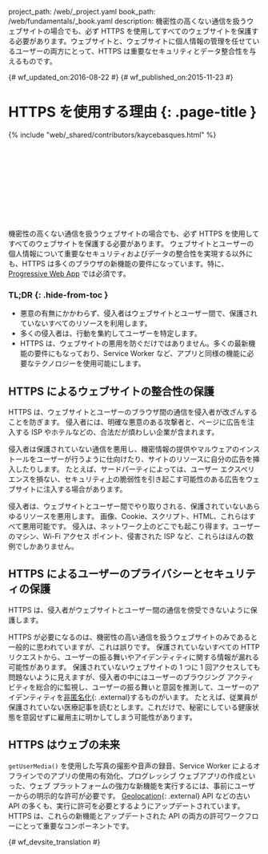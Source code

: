 project_path: /web/_project.yaml
book_path: /web/fundamentals/_book.yaml
description: 機密性の高くない通信を扱うウェブサイトの場合でも、必ず HTTPS を使用してすべてのウェブサイトを保護する必要があります。ウェブサイトと、ウェブサイトに個人情報の管理を任せているユーザーの両方にとって、HTTPS は重要なセキュリティとデータ整合性を与えるものです。

{# wf_updated_on:2016-08-22 #}
{# wf_published_on:2015-11-23 #}

# HTTPS を使用する理由 {: .page-title }

{% include "web/_shared/contributors/kaycebasques.html" %}

<div class="video-wrapper">
  <iframe class="devsite-embedded-youtube-video" data-video-id="iP75a1Y9saY"
          data-autohide="1" data-showinfo="0" frameborder="0" allowfullscreen>
  </iframe>
</div>

機密性の高くない通信を扱うウェブサイトの場合でも、必ず HTTPS を使用してすべてのウェブサイトを保護する必要があります。
ウェブサイトとユーザーの個人情報について重要なセキュリティおよびデータの整合性を実現する以外にも、HTTPS は多くのブラウザの新機能の要件になっています。特に、[Progressive Web App](/web/progressive-web-apps/) では必須です。




### TL;DR {: .hide-from-toc }

* 悪意の有無にかかわらず、侵入者はウェブサイトとユーザー間で、保護されていないすべてのリソースを利用します。
* 多くの侵入者は、行動を集約してユーザーを特定します。 
* HTTPS は、ウェブサイトの悪用を防ぐだけではありません。多くの最新機能の要件にもなっており、Service Worker など、アプリと同様の機能に必要なテクノロジーを使用可能にします。 

## HTTPS によるウェブサイトの整合性の保護 

HTTPS は、ウェブサイトとユーザーのブラウザ間の通信を侵入者が改ざんすることを防ぎます。
侵入者には、明確な悪意のある攻撃者と、ページに広告を注入する ISP やホテルなどの、合法だが煩わしい企業が含まれます。



侵入者は保護されていない通信を悪用し、機密情報の提供やマルウェアのインストールをユーザーが行うように仕向けたり、サイトのリソースに自分の広告を挿入したりします。
たとえば、サードパーティによっては、ユーザー エクスペリエンスを損ない、セキュリティ上の脆弱性を引き起こす可能性のある広告をウェブサイトに注入する場合があります。



侵入者は、ウェブサイトとユーザー間でやり取りされる、保護されていないあらゆるリソースを悪用します。
画像、Cookie、スクリプト、HTML、これらはすべて悪用可能です。
侵入は、ネットワーク上のどこでも起こり得ます。ユーザーのマシン、Wi-Fi アクセス ポイント、侵害された ISP など、これらはほんの数例でしかありません。
 

## HTTPS によるユーザーのプライバシーとセキュリティの保護

HTTPS は、侵入者がウェブサイトとユーザー間の通信を傍受できないように保護します。


HTTPS が必要になるのは、機密性の高い通信を扱うウェブサイトのみであると一般的に思われていますが、これは誤りです。
保護されていないすべての HTTP リクエストから、ユーザーの振る舞いやアイデンティティに関する情報が漏れる可能性があります。
保護されていないウェブサイトの 1 つに 1 回アクセスしても問題ないように見えますが、侵入者の中にはユーザーのブラウジング アクティビティを総合的に監視し、ユーザーの振る舞いと意図を推測して、ユーザーのアイデンティティを[非匿名化](https://en.wikipedia.org/wiki/De-anonymization){: .external}するものがいます。
たとえば、従業員が保護されていない医療記事を読むとします。これだけで、秘密にしている健康状態を意図せずに雇用主に明かしてしまう可能性があります。



## HTTPS はウェブの未来

`getUserMedia()` を使用した写真の撮影や音声の録音、Service Worker によるオフラインでのアプリの使用の有効化、プログレッシブ ウェブアプリの作成といった、ウェブ プラットフォームの強力な新機能を実行するには、事前にユーザーからの明示的な許可が必要です。
[Geolocation](https://developer.mozilla.org/en-US/docs/Web/API/Geolocation/Using_geolocation){: .external} API などの古い API の多くも、実行に許可を必要とするようにアップデートされています。
HTTPS は、これらの新機能とアップデートされた API の両方の許可ワークフローにとって重要なコンポーネントです。









{# wf_devsite_translation #}
